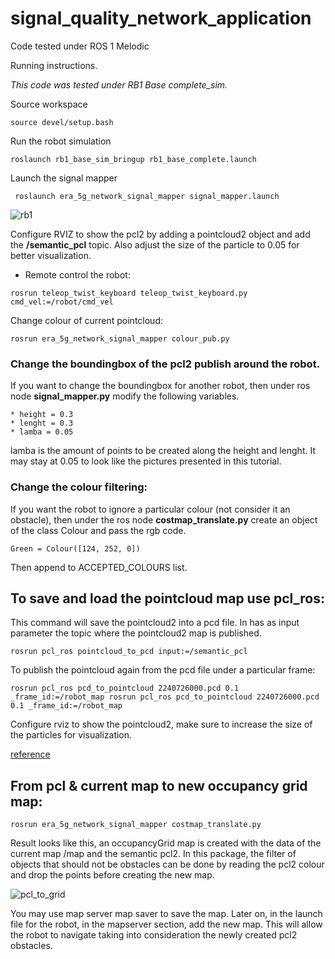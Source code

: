 # signal_quality_network_application

Code tested under ROS 1 Melodic


Running instructions.

*This code was tested under RB1 Base complete_sim.*

Source workspace
```
source devel/setup.bash
```
Run the robot simulation
```
roslaunch rb1_base_sim_bringup rb1_base_complete.launch 
```

Launch the signal mapper
```
 roslaunch era_5g_network_signal_mapper signal_mapper.launch 
```

![rb1](https://user-images.githubusercontent.com/26432703/235520519-f5acbad8-6d19-420d-935f-e533671cd073.png)

Configure RVIZ to show the pcl2 by adding a pointcloud2 object and add the **/semantic_pcl** topic. Also adjust the size of the particle to 0.05 for better visualization.

* Remote control the robot:
```
rosrun teleop_twist_keyboard teleop_twist_keyboard.py cmd_vel:=/robot/cmd_vel
```
Change colour of current pointcloud:
```
rosrun era_5g_network_signal_mapper colour_pub.py 
```

### Change the boundingbox of the pcl2 publish around the robot.

If you want to change the boundingbox for another robot, then under ros node **signal_mapper.py** modify the following variables.

    * height = 0.3
    * lenght = 0.3
    * lamba = 0.05
    
lamba is the amount of points to be created along the height and lenght. It may stay at 0.05 to look like the pictures presented in this tutorial.

### Change the colour filtering:
If you want the robot to ignore a particular colour (not consider it an obstacle), then under the ros node **costmap_translate.py** create an object of the class Colour and pass the rgb code.
```
Green = Colour([124, 252, 0])
```
Then append to ACCEPTED_COLOURS list.

 ## To save and load the pointcloud map use pcl_ros:
 
 This command will save the pointcloud2 into a pcd file. In has as input parameter the topic where the pointcloud2 map is published. 
 
```
rosrun pcl_ros pointcloud_to_pcd input:=/semantic_pcl
```

To publish the pointcloud again from the pcd file under a particular frame:

```
rosrun pcl_ros pcd_to_pointcloud 2240726000.pcd 0.1 _frame_id:=/robot_map rosrun pcl_ros pcd_to_pointcloud 2240726000.pcd 0.1 _frame_id:=/robot_map
```

Configure rviz to show the pointcloud2, make sure to increase the size of the particles for visualization.

[reference](https://wiki.ros.org/pcl_ros#pointcloud_to_pcd)

## From pcl & current map to new occupancy grid map:
 
```
rosrun era_5g_network_signal_mapper costmap_translate.py
```

Result looks like this, an occupancyGrid map is created with the data of the current map /map and the semantic pcl2. In this package, the filter of objects that should not be obstacles can be done by reading the pcl2 colour and drop the points before creating the new map.

![pcl_to_grid](https://user-images.githubusercontent.com/26432703/235369752-40e69d1f-221b-4603-b649-3e1253b6b55e.png)

You may use map server map saver to save the map. Later on, in the launch file for the robot, in the mapserver section, add the new map. This will allow the robot to navigate taking into consideration the newly created pcl2 obstacles.



 
